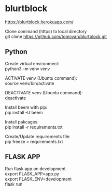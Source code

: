 # blurtblock  
https://blurtblock.herokuapp.com/  

Clone command (https) to local directory  
git clone https://github.com/tomoyan/blurtblock.git  

## Python  
Create virtual environment:  
python3 -m venv venv  

ACTIVATE venv (Ubuntu command):  
source venv/bin/activate  

DEACTIVATE venv (Ubuntu command):  
deactivate  

Install beem with pip:  
pip install -U beem  

Install pakcages:  
pip install -r requirements.txt  

Create/Update requirements file:  
pip freeze > requirements.txt  

## FLASK APP  
Run flask app on development  
export FLASK_APP=app.py  
export FLASK_ENV=development  
flask run  
